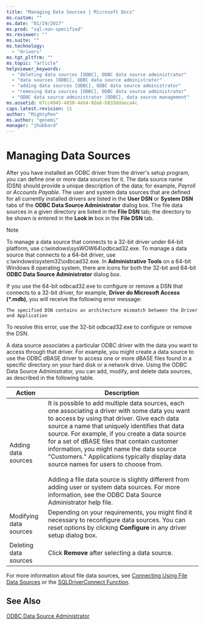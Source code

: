 ```yaml
---
title: "Managing Data Sources | Microsoft Docs"
ms.custom: ""
ms.date: "01/19/2017"
ms.prod: "sql-non-specified"
ms.reviewer: ""
ms.suite: ""
ms.technology: 
  - "drivers"
ms.tgt_pltfrm: ""
ms.topic: "article"
helpviewer_keywords: 
  - "deleting data sources [ODBC], ODBC data source administrator"
  - "data sources [ODBC], ODBC data source administrator"
  - "adding data sources [ODBC], ODBC data source administrator"
  - "removing data sources [ODBC], ODBC data source administrator"
  - "ODBC data source administrator [ODBC], data source management"
ms.assetid: 67cc4945-4850-4eb4-8da6-b835ddaeca4c
caps.latest.revision: 11
author: "MightyPen"
ms.author: "genemi"
manager: "jhubbard"
---
```

# Managing Data Sources
After you have installed an ODBC driver from the driver's setup program, you can define one or more data sources for it. The data source name (DSN) should provide a unique description of the data; for example, *Payroll* or *Accounts Payable*. The user and system data sources that are defined for all currently installed drivers are listed in the **User DSN** or **System DSN** tabs of the **ODBC Data Source Administrator** dialog box. The file data sources in a given directory are listed in the **File DSN** tab; the directory to be shown is entered in the **Look in** box in the **File DSN** tab.  
  
> [!NOTE]  
>  To manage a data source that connects to a 32-bit driver under 64-bit platform, use c:\windows\sysWOW64\odbcad32.exe. To manage a data source that connects to a 64-bit driver, use c:\windows\system32\odbcad32.exe. In **Administrative Tools** on a 64-bit Windows 8 operating system, there are icons for both the 32-bit and 64-bit **ODBC Data Source Administrator** dialog box.  
  
 If you use the 64-bit odbcad32.exe to configure or remove a DSN that connects to a 32-bit driver, for example, **Driver do Microsoft Access (\*.mdb)**, you will receive the following error message:  
  
```  
The specified DSN contains an architecture mismatch between the Driver and Application  
```  
  
 To resolve this error, use the 32-bit odbcad32.exe to configure or remove the DSN.  
  
 A data source associates a particular ODBC driver with the data you want to access through that driver. For example, you might create a data source to use the ODBC dBASE driver to access one or more dBASE files found in a specific directory on your hard disk or a network drive. Using the ODBC Data Source Administrator, you can add, modify, and delete data sources, as described in the following table.  
  
|Action|Description|  
|------------|-----------------|  
|Adding data sources|It is possible to add multiple data sources, each one associating a driver with some data you want to access by using that driver. Give each data source a name that uniquely identifies that data source. For example, if you create a data source for a set of dBASE files that contain customer information, you might name the data source "Customers." Applications typically display data source names for users to choose from.<br /><br /> Adding a file data source is slightly different from adding user or system data sources. For more information, see the ODBC Data Source Administrator help file.|  
|Modifying data sources|Depending on your requirements, you might find it necessary to reconfigure data sources. You can reset options by clicking **Configure** in any driver setup dialog box.|  
|Deleting data sources|Click **Remove** after selecting a data source.|  
  
 For more information about file data sources, see [Connecting Using File Data Sources](../../odbc/reference/develop-app/connecting-using-file-data-sources.md) or the [SQLDriverConnect Function](../../odbc/reference/syntax/sqldriverconnect-function.md).  
  
## See Also  
 [ODBC Data Source Administrator](../../odbc/admin/odbc-data-source-administrator.md)